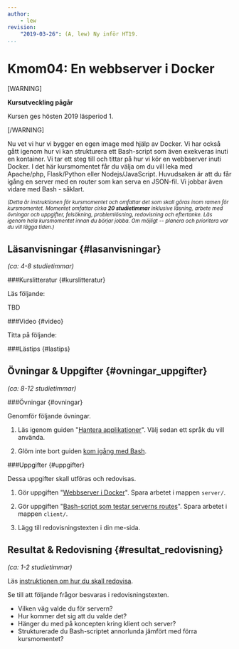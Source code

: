 ```yaml
---
author:
    - lew
revision:
    "2019-03-26": (A, lew) Ny inför HT19.
...
```

Kmom04: En webbserver i Docker
==================================

[WARNING]

**Kursutveckling pågår**

Kursen ges hösten 2019 läsperiod 1.

[/WARNING]

<!--more-->

Nu vet vi hur vi bygger en egen image med hjälp av Docker. Vi har också gått igenom hur vi kan strukturera ett Bash-script som även exekveras inuti en kontainer. Vi tar ett steg till och tittar på hur vi kör en webbserver inuti Docker. I det här kursmomentet får du välja om du vill leka med Apache/php, Flask/Python eller Nodejs/JavaScript. Huvudsaken är att du får igång en server med en router som kan serva en JSON-fil. Vi jobbar även vidare med Bash - såklart.

<!-- Vi tar ett steg till och tittar på *volymer* i Docker. Än så länge har vi kopierat in datan och då gjort den statisk. När vi utvecklar med hjälp av Docker kan det vara bra att inte behöva bygga om imagen efter vi gjort ändringar. Det kan även vara så att applikationen som utvecklas förlitar sig på en lokal mapp som ska användas, oberoende av var kontainern körs. Till vår hjälp har vi då så kallade volymer. Kortfattat så "mountar" vi en mapp lokalt och delar den delen av filsystemet med kontainern. Vi ska också lära oss att -->

<!--more-->

<!-- [ASCIINEMA src=24691]

[ASCIINEMA src=22554] -->


<small><i>(Detta är instruktionen för kursmomentet och omfattar det som skall göras inom ramen för kursmomentet. Momentet omfattar cirka **20 studietimmar** inklusive läsning, arbete med övningar och uppgifter, felsökning, problemlösning, redovisning och eftertanke. Läs igenom hela kursmomentet innan du börjar jobba. Om möjligt -- planera och prioritera var du vill lägga tiden.)</i></small>



Läsanvisningar  {#lasanvisningar}
---------------------------------

*(ca: 4-8 studietimmar)*


###Kurslitteratur  {#kurslitteratur}

Läs följande:

TBD



###Video  {#video}

Titta på följande:

<!-- 1. Till kursen finns en videoserie, "[linux](https://www.youtube.com/playlist?list=PLKtP9l5q3ce_AGc9pBgaXFEQGjyFJe7XJ)", kika på de videor som börjar på 4. -->



###Lästips {#lastips}



Övningar & Uppgifter  {#ovningar_uppgifter}
-------------------------------------------

*(ca: 8-12 studietimmar)*

###Övningar {#ovningar}

Genomför följande övningar.

1. Läs igenom guiden "[Hantera applikationer](guide/docker/hantera-applikationer)". Välj sedan ett språk du vill använda.

1. Glöm inte bort guiden [kom igång med Bash](guide/kom-igang-med-bash).

<!-- 1. Läs igenom guiden "[sed, awk](guide-artikel/sed)". -->


<!-- 1. Jobba igenom guiden "[Bygg en RESTful server med Node.js](kunskap/bygg-en-restful-server-med-node-js)".

1. Jobba igenom artikeln "[Skicka environment variabler till Bash och Node.js ](kunskap/skicka-environment-variabler-till-bash-och-node-js)".

1. Jobba igenom artikeln "[Spara serverns processid i en fil](kunskap/spara-serverns-processid-i-en-fil)". -->



###Uppgifter {#uppgifter}

Dessa uppgifter skall utföras och redovisas.

1. Gör uppgiften "[Webbserver i Docker](uppgift/webbserver-i-docker)". Spara arbetet i mappen `server/`.

1. Gör uppgiften "[Bash-script som testar serverns routes](uppgift/bash-script-testa-routes)". Spara arbetet i mappen `client/`.

1. Lägg till redovisningstexten i din me-sida.

<!-- 1. Gör uppgiften "[sed-labb?](uppgift/something)". -->




<!-- 1. Gör uppgiften [Lab 3](uppgift/linux-lab3-introduktion-till-nodejs)  -->

<!-- 1. Gör uppgiften "[Skapa en RESTful HTTP-server med Node.js och klient i Bash](uppgift/skapa-en-restful-http-server-med-node-js-och-klient-i-bash)". -->



Resultat & Redovisning  {#resultat_redovisning}
-----------------------------------------------

*(ca: 1-2 studietimmar)*

Läs [instruktionen om hur du skall redovisa](./../redovisa).

Se till att följande frågor besvaras i redovisningstexten.

* Vilken väg valde du för servern?
* Hur kommer det sig att du valde det?
* Hänger du med på koncepten kring klient och server?
* Strukturerade du Bash-scriptet annorlunda jämfört med förra kursmomentet?
